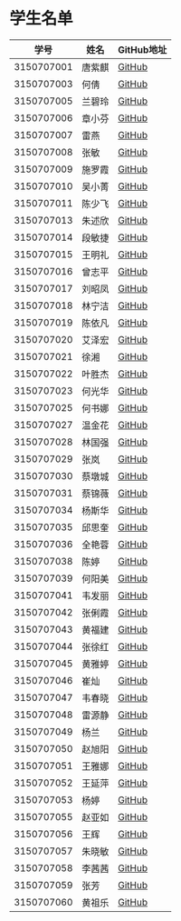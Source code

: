 # 学生名单

|学号|姓名|GitHub地址|
|-|-|-|
|3150707001|唐紫麒|[GitHub](GitHub.com)|
|3150707003|何倩|[GitHub](GitHub.com)|
|3150707005|兰碧玲|[GitHub](GitHub.com)|
|3150707006|章小芬|[GitHub](GitHub.com)|
|3150707007|雷燕|[GitHub](GitHub.com)|
|3150707008|张敏|[GitHub](GitHub.com)|
|3150707009|施罗霞|[GitHub](GitHub.com)|
|3150707010|吴小菁|[GitHub](GitHub.com)|
|3150707011|陈少飞|[GitHub](GitHub.com)|
|3150707013|朱述欣|[GitHub](GitHub.com)|
|3150707014|段敏捷|[GitHub](GitHub.com)|
|3150707015|王明礼|[GitHub](GitHub.com)|
|3150707016|曾志平|[GitHub](GitHub.com)|
|3150707017|刘昭凤|[GitHub](GitHub.com)|
|3150707018|林宁洁|[GitHub](GitHub.com)|
|3150707019|陈依凡|[GitHub](GitHub.com)|
|3150707020|艾泽宏|[GitHub](GitHub.com)|
|3150707021|徐湘|[GitHub](GitHub.com)|
|3150707022|叶胜杰|[GitHub](GitHub.com)|
|3150707023|何光华|[GitHub](GitHub.com)|
|3150707025|何书娜|[GitHub](GitHub.com)|
|3150707027|温金花|[GitHub](GitHub.com)|
|3150707028|林国强|[GitHub](GitHub.com)|
|3150707029|张岚|[GitHub](GitHub.com)|
|3150707030|蔡墩城|[GitHub](GitHub.com)|
|3150707031|蔡锦薇|[GitHub](GitHub.com)|
|3150707034|杨斯华|[GitHub](GitHub.com)|
|3150707035|邱思奎|[GitHub](GitHub.com)|
|3150707036|全艳蓉|[GitHub](GitHub.com)|
|3150707038|陈婷|[GitHub](GitHub.com)|
|3150707039|何阳美|[GitHub](GitHub.com)|
|3150707041|韦发丽|[GitHub](GitHub.com)|
|3150707042|张俐霞|[GitHub](GitHub.com)|
|3150707043|黄福建|[GitHub](GitHub.com)|
|3150707044|张徐红|[GitHub](GitHub.com)|
|3150707045|黄雅婷|[GitHub](GitHub.com)|
|3150707046|崔灿|[GitHub](GitHub.com)|
|3150707047|韦春晓|[GitHub](GitHub.com)|
|3150707048|雷源静|[GitHub](GitHub.com)|
|3150707049|杨兰|[GitHub](GitHub.com)|
|3150707050|赵旭阳|[GitHub](GitHub.com)|
|3150707051|王雅娜|[GitHub](GitHub.com)|
|3150707052|王延萍|[GitHub](GitHub.com)|
|3150707053|杨婷|[GitHub](GitHub.com)|
|3150707055|赵亚如|[GitHub](GitHub.com)|
|3150707056|王辉|[GitHub](GitHub.com)|
|3150707057|朱晓敏|[GitHub](GitHub.com)|
|3150707058|李茜茜|[GitHub](GitHub.com)|
|3150707059|张芳|[GitHub](GitHub.com)|
|3150707060|黄祖乐|[GitHub](GitHub.com)|

